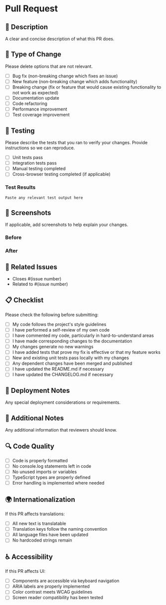 # Pull Request

## 📝 Description

A clear and concise description of what this PR does.

## 🔄 Type of Change

Please delete options that are not relevant.

- [ ] Bug fix (non-breaking change which fixes an issue)
- [ ] New feature (non-breaking change which adds functionality)
- [ ] Breaking change (fix or feature that would cause existing functionality to not work as expected)
- [ ] Documentation update
- [ ] Code refactoring
- [ ] Performance improvement
- [ ] Test coverage improvement

## 🧪 Testing

Please describe the tests that you ran to verify your changes. Provide instructions so we can reproduce.

- [ ] Unit tests pass
- [ ] Integration tests pass
- [ ] Manual testing completed
- [ ] Cross-browser testing completed (if applicable)

### Test Results

```
Paste any relevant test output here
```

## 📸 Screenshots

If applicable, add screenshots to help explain your changes.

### Before

<!-- Add screenshots of the current state -->

### After

<!-- Add screenshots of the new state -->

## 🔗 Related Issues

- Closes #(issue number)
- Related to #(issue number)

## 📋 Checklist

Please check the following before submitting:

- [ ] My code follows the project's style guidelines
- [ ] I have performed a self-review of my own code
- [ ] I have commented my code, particularly in hard-to-understand areas
- [ ] I have made corresponding changes to the documentation
- [ ] My changes generate no new warnings
- [ ] I have added tests that prove my fix is effective or that my feature works
- [ ] New and existing unit tests pass locally with my changes
- [ ] Any dependent changes have been merged and published
- [ ] I have updated the README.md if necessary
- [ ] I have updated the CHANGELOG.md if necessary

## 🚀 Deployment Notes

Any special deployment considerations or requirements.

## 📝 Additional Notes

Any additional information that reviewers should know.

## 🔍 Code Quality

- [ ] Code is properly formatted
- [ ] No console.log statements left in code
- [ ] No unused imports or variables
- [ ] TypeScript types are properly defined
- [ ] Error handling is implemented where needed

## 🌍 Internationalization

If this PR affects translations:

- [ ] All new text is translatable
- [ ] Translation keys follow the naming convention
- [ ] All language files have been updated
- [ ] No hardcoded strings remain

## ♿ Accessibility

If this PR affects UI:

- [ ] Components are accessible via keyboard navigation
- [ ] ARIA labels are properly implemented
- [ ] Color contrast meets WCAG guidelines
- [ ] Screen reader compatibility has been tested
